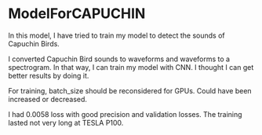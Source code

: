 # ModelForCAPUCHIN

In this model, I have tried to train my model to detect the sounds of Capuchin Birds.

I converted Capuchin Bird sounds to waveforms and waveforms to a spectrogram. In that way, I can train my model with CNN. I thought I can get better results by doing it.

For training, batch_size should be reconsidered for GPUs. Could have been increased or decreased.

I had 0.0058 loss with good precision and validation losses. The training lasted not very long at TESLA P100. 
